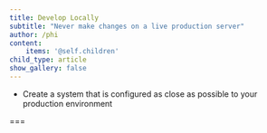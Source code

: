 ```yaml
---
title: Develop Locally
subtitle: "Never make changes on a live production server"
author: /phi
content:
    items: '@self.children'
child_type: article
show_gallery: false
---
```


- Create a system that is configured as close as possible to your production environment

===
